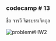 ### codecamp # 13
ชื่อ จารวี จิตรบรรเจิดกุล  

![problem#HW2](https://scontent.fbkk2-4.fna.fbcdn.net/v/t1.15752-9/313194499_449847193931135_3744470528266546854_n.png?_nc_cat=101&ccb=1-7&_nc_sid=ae9488&_nc_eui2=AeGC0mT97Ajd5Hb0viSby0_D63dZuclHSA7rd1m5yUdIDhYArYdljYSvqG43hYLKSX4LWuSZWxQJ5DXbqEUYB2S1&_nc_ohc=7bGisvyRpLoAX9bjK76&_nc_ht=scontent.fbkk2-4.fna&oh=03_AdSJwj1SjD26ZFwnlGWjgS_ATVuPk3wrxB5RxJcSb0HIJA&oe=639C34CF)